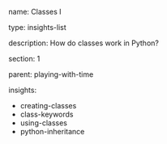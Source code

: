 name: Classes I

type: insights-list

description: How do classes work in Python?

section: 1

parent: playing-with-time

insights:
  - creating-classes
  - class-keywords
  - using-classes
  - python-inheritance
